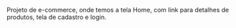 Projeto de e-commerce, onde temos a tela Home, com link para detalhes de produtos, tela de cadastro e login.